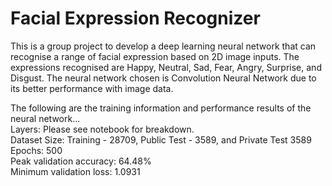 # Facial Expression Recognizer

This is a group project to develop a deep learning neural network that can recognise a range of facial expression 
based on 2D image inputs. The expressions recognised are Happy, Neutral, Sad, Fear, Angry, Surprise, and Disgust.
The neural network chosen is Convolution Neural Network due to its better performance with image data.

The following are the training information and performance results of the neural network... 
</br> Layers: Please see notebook for breakdown.
</br> Dataset Size: Training - 28709, Public Test - 3589, and Private Test 3589
</br> Epochs: 500
</br> Peak validation accuracy: 64.48%
</br> Minimum validation loss: 1.0931
